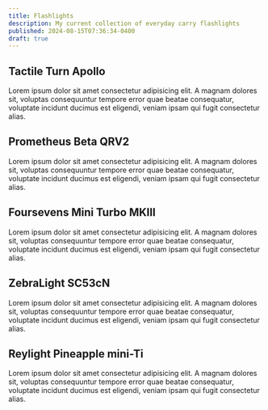```yaml
---
title: Flashlights
description: My current collection of everyday carry flashlights
published: 2024-08-15T07:36:34-0400
draft: true
---
```


## Tactile Turn Apollo

Lorem ipsum dolor sit amet consectetur adipisicing elit. A magnam dolores sit, voluptas consequuntur tempore error quae beatae consequatur, voluptate incidunt ducimus est eligendi, veniam ipsam qui fugit consectetur alias.

## Prometheus Beta QRV2

Lorem ipsum dolor sit amet consectetur adipisicing elit. A magnam dolores sit, voluptas consequuntur tempore error quae beatae consequatur, voluptate incidunt ducimus est eligendi, veniam ipsam qui fugit consectetur alias.

## Foursevens Mini Turbo MKIII

Lorem ipsum dolor sit amet consectetur adipisicing elit. A magnam dolores sit, voluptas consequuntur tempore error quae beatae consequatur, voluptate incidunt ducimus est eligendi, veniam ipsam qui fugit consectetur alias.

## ZebraLight SC53cN

Lorem ipsum dolor sit amet consectetur adipisicing elit. A magnam dolores sit, voluptas consequuntur tempore error quae beatae consequatur, voluptate incidunt ducimus est eligendi, veniam ipsam qui fugit consectetur alias.

## Reylight Pineapple mini-Ti

Lorem ipsum dolor sit amet consectetur adipisicing elit. A magnam dolores sit, voluptas consequuntur tempore error quae beatae consequatur, voluptate incidunt ducimus est eligendi, veniam ipsam qui fugit consectetur alias.
